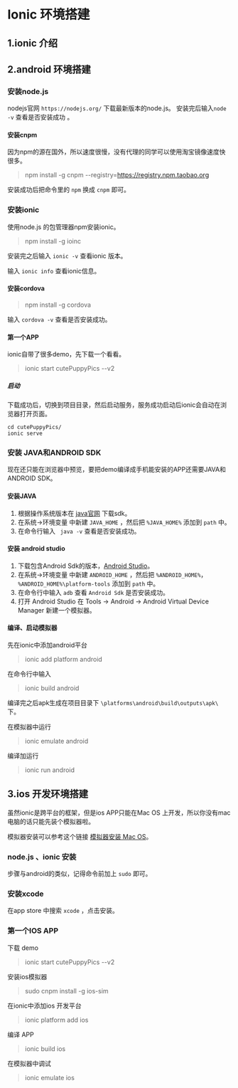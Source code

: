 # Ionic 环境搭建

## 1.ionic 介绍

## 2.android 环境搭建
### 安装node.js
nodejs官网 `https://nodejs.org/` 下载最新版本的node.js。
安装完后输入` node -v ` 查看是否安装成功 。
#### 安装cnpm
因为npm的源在国外，所以速度很慢，没有代理的同学可以使用淘宝镜像速度快很多。
>  npm install -g cnpm --registry=https://registry.npm.taobao.org

安装成功后把命令里的 `npm` 换成 `cnpm` 即可。

### 安装ionic
使用node.js 的包管理器npm安装ionic。
> npm install -g ioinc

安装完之后输入 `ionic -v` 查看ionic 版本。

输入 `ionic info` 查看ionic信息。

#### 安装cordova
> npm install -g cordova

输入 `cordova -v` 查看是否安装成功。

#### 第一个APP
ionic自带了很多demo，先下载一个看看。
> ionic start cutePuppyPics --v2

##### 启动
下载成功后，切换到项目目录，然后启动服务，服务成功启动后ionic会自动在浏览器打开页面。
```
cd cutePuppyPics/
ionic serve
```

### 安装 JAVA和ANDROID SDK
现在还只能在浏览器中预览，要把demo编译成手机能安装的APP还需要JAVA和ANDROID SDK。
#### 安装JAVA
1. 根据操作系统版本在  [java官网](http://www.oracle.com/technetwork/java/javase/downloads/index.html "JAVA官网") 下载sdk。
2. 在系统->环境变量 中新建 `JAVA_HOME` ，然后把 `%JAVA_HOME%` 添加到 `path` 中。
3. 在命令行输入 ` java -v` 查看是否安装成功。

#### 安装 android studio
1. 下载包含Android Sdk的版本，[Android Studio](http://www.android-studio.org/ "Android Studio")。
2. 在系统->环境变量 中新建 `ANDROID_HOME` ，然后把 `%ANDROID_HOME%`，`%ANDROID_HOME%\platform-tools`  添加到 `path` 中。
3. 在命令行中输入 `adb` 查看 `Android Sdk` 是否安装成功。
4. 打开 Android Studio 在 Tools -> Android -> Android Virtual Device Manager 新建一个模拟器。

#### 编译、启动模拟器
先在ionic中添加android平台
>ionic add platform android


在命令行中输入
>  ionic build android  

编译完之后apk生成在项目目录下 `\platforms\android\build\outputs\apk\` 下。

在模拟器中运行
> ionic emulate android  

编译加运行
>ionic run android  




## 3.ios 开发环境搭建
虽然ionic是跨平台的框架，但是ios APP只能在Mac  OS 上开发，所以你没有mac电脑的话只能先装个模拟器啦。

模拟器安装可以参考这个链接 [模拟器安装 Mac OS](http://bbs.feng.com/forum.php?mod=viewthread&tid=10620016)。

### node.js 、ionic 安装
步骤与android的类似，记得命令前加上 `sudo` 即可。

### 安装xcode
在app store 中搜索 `xcode` ，点击安装。

### 第一个IOS APP
下载 demo
> ionic start cutePuppyPics --v2

安装ios模拟器
> sudo cnpm install -g ios-sim

在ionic中添加ios 开发平台
> ionic platform add ios

编译 APP
> ionic build ios

在模拟器中调试
> ionic emulate ios 
